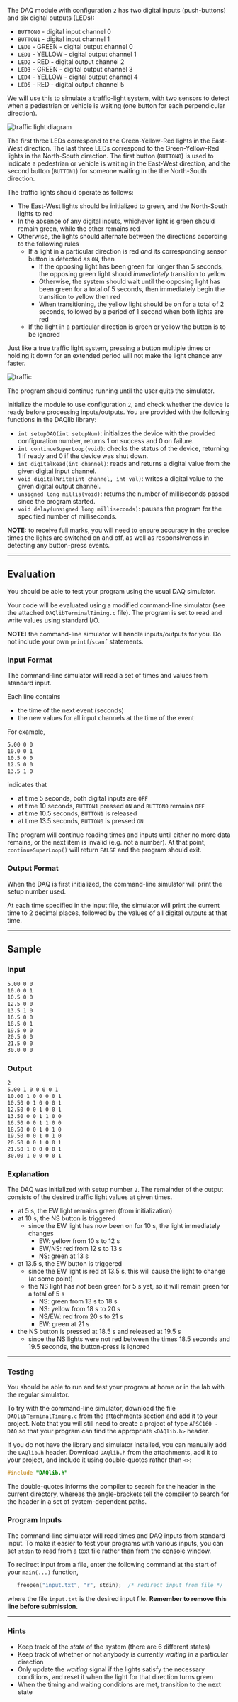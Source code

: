 The DAQ module with configuration `2` has two digital inputs (push-buttons) and six digital outputs (LEDs):

- `BUTTON0` - digital input channel 0
- `BUTTON1` - digital input channel 1
- `LED0` - GREEN - digital output channel 0
- `LED1` - YELLOW - digital output channel 1
- `LED2` - RED - digital output channel 2
- `LED3` - GREEN - digital output channel 3
- `LED4` - YELLOW - digital output channel 4
- `LED5` - RED - digital output channel 5

We will use this to simulate a traffic-light system, with two sensors to detect when a pedestrian or vehicle is waiting (one button for each perpendicular direction).

![traffic light diagram](./assets/traffic_light_triggered.png)

The first three LEDs correspond to the Green-Yellow-Red lights in the East-West direction.  The last three LEDs correspond to the Green-Yellow-Red lights in the North-South direction.  The first button (`BUTTON0`) is used to indicate a pedestrian or vehicle is waiting in the East-West direction, and the second button (`BUTTON1`) for someone waiting in the the North-South direction.

The traffic lights should operate as follows:
- The East-West lights should be initialized to green, and the North-South lights to red
- In the absence of any digital inputs, whichever light is green should remain green, while the other remains red
- Otherwise, the lights should alternate between the directions according to the following rules
    - If a light in a particular direction is red *and* its corresponding sensor button is detected as `ON`, then
        - If the opposing light has been green for longer than 5 seconds, the opposing green light should *immediately* transition to yellow
        - Otherwise, the system should wait until the opposing light has been green for a total of 5 seconds, then immediately begin the transition to yellow then red
        - When transitioning, the yellow light should be on for a total of 2 seconds, followed by a period of 1 second when both lights are red
    - If the light in a particular direction is green or yellow the button is to be ignored

Just like a true traffic light system, pressing a button multiple times or holding it down for an extended period will not make the light change any faster.

![traffic](assets/traffic.gif)

The program should continue running until the user quits the simulator.

Initialize the module to use configuration `2`, and check whether the device is ready before processing inputs/outputs. You are provided with the following functions in the DAQlib library:

- `int setupDAQ(int setupNum)`: initializes the device with the provided configuration number, returns 1 on success and 0 on failure.
- `int continueSuperLoop(void)`: checks the status of the device, returning 1 if ready and 0 if the device was shut down.
- `int digitalRead(int channel)`: reads and returns a digital value from the given digital input channel.
- `void digitalWrite(int channel, int val)`: writes a digital value to the given digital output channel.
- `unsigned long millis(void)`: returns the number of milliseconds passed since the program started.
- `void delay(unsigned long milliseconds)`: pauses the program for the specified number of milliseconds.

**NOTE:** to receive full marks, you will need to ensure accuracy in the precise times the lights are switched on and off, as well as responsiveness in detecting any button-press events.

---

## Evaluation

You should be able to test your program using the usual DAQ simulator.  

Your code will be evaluated using a modified command-line simulator (see the attached `DAQlibTerminalTiming.c` file).  The program is set to read and write values using standard I/O.

**NOTE:** the command-line simulator will handle inputs/outputs for you.  Do not include your own `printf`/`scanf` statements.

### Input Format

The command-line simulator will read a set of times and values from standard input.

Each line contains
- the time of the next event (seconds)
- the new values for all input channels at the time of the event

For example,
```default
5.00 0 0
10.0 0 1
10.5 0 0
12.5 0 0
13.5 1 0 
```
indicates that
- at time 5 seconds, both digital inputs are `OFF`
- at time 10 seconds, `BUTTON1` pressed `ON` and `BUTTON0` remains `OFF`
- at time 10.5 seconds, `BUTTON1` is released
- at time 13.5 seconds, `BUTTON0` is pressed `ON`

The program will continue reading times and inputs until either no more data remains, or the next item is invalid (e.g. not a number).  At that point, `continueSuperLoop()` will return `FALSE` and the program should exit.

### Output Format

When the DAQ is first initialized, the command-line simulator will print the setup number used.

At each time specified in the input file, the simulator will print the current time to 2 decimal places, followed by the values of all digital outputs at that time.

---

## Sample

### Input
```default
5.00 0 0
10.0 0 1
10.5 0 0
12.5 0 0
13.5 1 0 
16.5 0 0
18.5 0 1
19.5 0 0
20.5 0 0
21.5 0 0
30.0 0 0
```

### Output
```default
2
5.00 1 0 0 0 0 1
10.00 1 0 0 0 0 1
10.50 0 1 0 0 0 1
12.50 0 0 1 0 0 1
13.50 0 0 1 1 0 0
16.50 0 0 1 1 0 0
18.50 0 0 1 0 1 0
19.50 0 0 1 0 1 0
20.50 0 0 1 0 0 1
21.50 1 0 0 0 0 1
30.00 1 0 0 0 0 1
```

### Explanation

The DAQ was initialized with setup number `2`.  The remainder of the output consists of the desired traffic light values at given times.

- at 5 s, the EW light remains green (from initialization)
- at 10 s, the NS button is triggered
  - since the EW light has now been on for 10 s, the light immediately changes
    - EW: yellow from 10 s to 12 s
    - EW/NS: red from 12 s to 13 s
    - NS: green at 13 s
- at 13.5 s, the EW button is triggered
  - since the EW light is red at 13.5 s, this will cause the light to change (at some point)
  - the NS light has *not* been green for 5 s yet, so it will remain green for a total of 5 s
    - NS: green from 13 s to 18 s
    - NS: yellow from 18 s to 20 s
    - NS/EW: red from 20 s to 21 s
    - EW: green at 21 s
- the NS button is pressed at 18.5 s and released at 19.5 s
  - since the NS lights were not red between the times 18.5 seconds and 19.5 seconds, the button-press is ignored
---

### Testing

You should be able to run and test your program at home or in the lab with the regular simulator.

To try with the command-line simulator, download the file `DAQlibTerminalTiming.c` from the attachments section and add it to your project.  Note that you will still need to create a project of type `APSC160 - DAQ` so that your program can find the appropriate `<DAQlib.h>` header.  

If you do not have the library and simulator installed, you can manually add the `DAQlib.h` header.  Download `DAQlib.h` from the attachments, add it to your project, and include it using double-quotes rather than `<>`:

```c
#include "DAQlib.h"
```

The double-quotes informs the compiler to search for the header in the current directory, whereas the angle-brackets tell the compiler to search for the header in a set of system-dependent paths.

### Program Inputs

The command-line simulator will read times and DAQ inputs from standard input.  To make it easier to test your programs with various inputs, you can set `stdin` to read from a text file rather than from the console window.

To redirect input from a file, enter the following command at the start of your `main(...)` function, 
```c
   freopen("input.txt", "r", stdin);  /* redirect input from file */
```
where the file `input.txt` is the desired input file.  **Remember to remove this line before submission.**

---

### Hints

- Keep track of the *state* of the system (there are 6 different states)
- Keep track of whether or not anybody is currently *waiting* in a particular direction
- Only update the *waiting* signal if the lights satisfy the necessary conditions, and reset it when the light for that direction turns green
- When the timing and waiting conditions are met, transition to the next state


